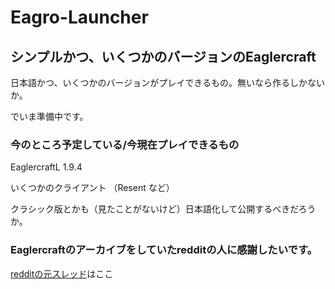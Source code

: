 # Eagro-Launcher

## シンプルかつ、いくつかのバージョンのEaglercraft

日本語かつ、いくつかのバージョンがプレイできるもの。無いなら作るしかないか。

でいま準備中です。

### 今のところ予定している/今現在プレイできるもの

EaglercraftL 1.9.4

いくつかのクライアント （Resent など）

クラシック版とかも（見たことがないけど）日本語化して公開するべきだろうか。

### Eaglercraftのアーカイブをしていたredditの人に感謝したいです。
[redditの元スレッド](https://www.reddit.com/r/eaglercraft/comments/1btl7w9/the_ultimate_eaglercraft_archive/)はここ
